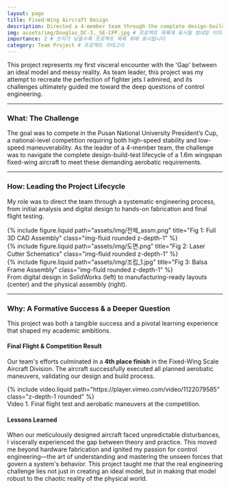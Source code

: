 ```yaml
---
layout: page
title: Fixed-Wing Aircraft Design
description: Directed a 4-member team through the complete design-build-test lifecycle of a 1.6m RC aircraft, culminating in a 4th place finish at a national competition. # 프로젝트 목록에 표시될 한 줄 요약
img: assets/img/Douglas_DC-3,_SE-CFP.jpg # 프로젝트 목록에 표시될 썸네일 이미지
importance: 2 # 숫자가 낮을수록 프로젝트 목록 위에 표시됩니다
category: Team Project # 프로젝트 카테고리
---
```


This project represents my first visceral encounter with the 'Gap' between an ideal model and messy reality. As team leader, this project was my attempt to recreate the perfection of fighter jets I admired, and its challenges ultimately guided me toward the deep questions of control engineering.

---

### What: The Challenge
The goal was to compete in the Pusan National University President’s Cup, a national-level competition requiring both high-speed stability and low-speed maneuverability. As the leader of a 4-member team, the challenge was to navigate the complete design-build-test lifecycle of a 1.6m wingspan fixed-wing aircraft to meet these demanding aerobatic requirements.

---

### How: Leading the Project Lifecycle

My role was to direct the team through a systematic engineering process, from initial analysis and digital design to hands-on fabrication and final flight testing.

<div class="row">
    <div class="col-sm mt-3 mt-md-0">
        {% include figure.liquid path="assets/img/전체_assm.png" title="Fig 1: Full 3D CAD Assembly" class="img-fluid rounded z-depth-1" %}
    </div>
    <div class="col-sm mt-3 mt-md-0">
        {% include figure.liquid path="assets/img/도면.png" title="Fig 2: Laser Cutter Schematics" class="img-fluid rounded z-depth-1" %}
    </div>
    <div class="col-sm mt-3 mt-md-0">
        {% include figure.liquid path="assets/img/조립_1.jpg" title="Fig 3: Balsa Frame Assembly" class="img-fluid rounded z-depth-1" %}
    </div>
</div>
<div class="caption">
    From digital design in SolidWorks (left) to manufacturing-ready layouts (center) and the physical assembly (right).
</div>

---

### Why: A Formative Success & a Deeper Question

This project was both a tangible success and a pivotal learning experience that shaped my academic ambitions.

#### Final Flight & Competition Result
Our team's efforts culminated in a **4th place finish** in the Fixed-Wing Scale Aircraft Division. The aircraft successfully executed all planned aerobatic maneuvers, validating our design and build process.

<div class="row justify-content-sm-center">
    <div class="col-sm-8 mt-3 mt-md-0">
        {% include video.liquid path="https://player.vimeo.com/video/1122079585" class="z-depth-1 rounded" %}
    </div>
</div>
<div class="caption">
    Video 1. Final flight test and aerobatic maneuvers at the competition.
</div>

#### Lessons Learned
When our meticulously designed aircraft faced unpredictable disturbances, I viscerally experienced the gap between theory and practice. This moved me beyond hardware fabrication and ignited my passion for control engineering—the art of understanding and mastering the unseen forces that govern a system's behavior. This project taught me that the real engineering challenge lies not just in creating an ideal model, but in making that model robust to the chaotic reality of the physical world.
